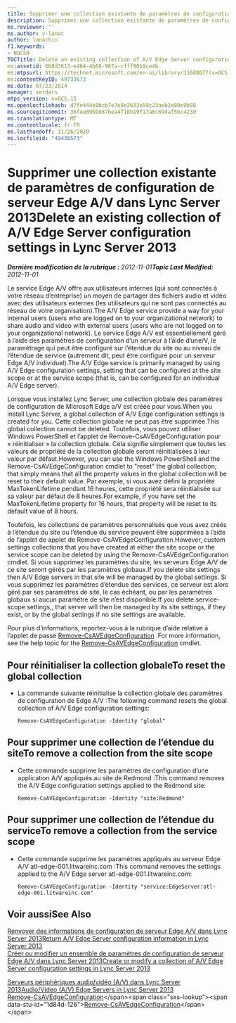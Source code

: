 ```yaml
---
title: Supprimer une collection existante de paramètres de configuration de serveur Edge A/V
description: Supprimez une collection existante de paramètres de configuration de serveur Edge A/V.
ms.reviewer: ''
ms.author: v-lanac
author: lanachin
f1.keywords:
- NOCSH
TOCTitle: Delete an existing collection of A/V Edge Server configuration settings
ms:assetid: 668d3613-e464-4b68-967a-cfff90b9ce4b
ms:mtpsurl: https://technet.microsoft.com/en-us/library/JJ688077(v=OCS.15)
ms:contentKeyID: 49733673
ms.date: 07/23/2014
manager: serdars
mtps_version: v=OCS.15
ms.openlocfilehash: d7fe444e8bcb7e7e8e2633e59c23aeb2e80e9b98
ms.sourcegitcommit: 36fee89bb887bea4f18b19f17a8c69daf5bc423d
ms.translationtype: MT
ms.contentlocale: fr-FR
ms.lasthandoff: 11/26/2020
ms.locfileid: "49430573"
---
```

# <a name="delete-an-existing-collection-of-av-edge-server-configuration-settings-in-lync-server-2013"></a><span data-ttu-id="1d84d-103">Supprimer une collection existante de paramètres de configuration de serveur Edge A/V dans Lync Server 2013</span><span class="sxs-lookup"><span data-stu-id="1d84d-103">Delete an existing collection of A/V Edge Server configuration settings in Lync Server 2013</span></span>

<div data-xmlns="http://www.w3.org/1999/xhtml">

<div class="topic" data-xmlns="http://www.w3.org/1999/xhtml" data-msxsl="urn:schemas-microsoft-com:xslt" data-cs="https://msdn.microsoft.com/">

<div data-asp="https://msdn2.microsoft.com/asp">



</div>

<div id="mainSection">

<div id="mainBody"><span data-ttu-id="1d84d-104">

<span> </span></span><span class="sxs-lookup"><span data-stu-id="1d84d-104">

<span> </span></span></span>

<span data-ttu-id="1d84d-105">_**Dernière modification de la rubrique :** 2012-11-01_</span><span class="sxs-lookup"><span data-stu-id="1d84d-105">_**Topic Last Modified:** 2012-11-01_</span></span>

<span data-ttu-id="1d84d-106">Le service Edge A/V offre aux utilisateurs internes (qui sont connectés à votre réseau d’entreprise) un moyen de partager des fichiers audio et vidéo avec des utilisateurs externes (les utilisateurs qui ne sont pas connectés au réseau de votre organisation).</span><span class="sxs-lookup"><span data-stu-id="1d84d-106">The A/V Edge service provide a way for your internal users (users who are logged on to your organizational network) to share audio and video with external users (users who are not logged on to your organizational network).</span></span> <span data-ttu-id="1d84d-107">Le service Edge A/V est essentiellement géré à l’aide des paramètres de configuration d’un serveur à l’aide d’une/V, le paramétrage qui peut être configuré sur l’étendue du site ou au niveau de l’étendue de service (autrement dit, peut être configuré pour un serveur Edge A/V individuel).</span><span class="sxs-lookup"><span data-stu-id="1d84d-107">The A/V Edge service is primarily managed by using A/V Edge configuration settings, setting that can be configured at the site scope or at the service scope (that is, can be configured for an individual A/V Edge server).</span></span>

<span data-ttu-id="1d84d-108">Lorsque vous installez Lync Server, une collection globale des paramètres de configuration de Microsoft Edge a/V est créée pour vous.</span><span class="sxs-lookup"><span data-stu-id="1d84d-108">When you install Lync Server, a global collection of A/V Edge configuration settings is created for you.</span></span> <span data-ttu-id="1d84d-109">Cette collection globale ne peut pas être supprimée.</span><span class="sxs-lookup"><span data-stu-id="1d84d-109">This global collection cannot be deleted.</span></span> <span data-ttu-id="1d84d-110">Toutefois, vous pouvez utiliser Windows PowerShell et l’applet de Remove-CsAVEdgeConfiguration pour « réinitialiser » la collection globale. Cela signifie simplement que toutes les valeurs de propriété de la collection globale seront réinitialisées à leur valeur par défaut.</span><span class="sxs-lookup"><span data-stu-id="1d84d-110">However, you can use the Windows PowerShell and the Remove-CsAVEdgeConfiguration cmdlet to "reset" the global collection; that simply means that all the property values in the global collection will be reset to their default value.</span></span> <span data-ttu-id="1d84d-111">Par exemple, si vous avez défini la propriété MaxTokenLifetime pendant 16 heures, cette propriété sera réinitialisée sur sa valeur par défaut de 8 heures.</span><span class="sxs-lookup"><span data-stu-id="1d84d-111">For example, if you have set the MaxTokenLifetime property for 16 hours, that property will be reset to its default value of 8 hours.</span></span>

<span data-ttu-id="1d84d-112">Toutefois, les collections de paramètres personnalisés que vous avez créés à l’étendue du site ou l’étendue du service peuvent être supprimées à l’aide de l’applet de applet de Remove-CsAVEdgeConfiguration.</span><span class="sxs-lookup"><span data-stu-id="1d84d-112">However, custom settings collections that you have created at either the site scope or the service scope can be deleted by using the Remove-CsAVEdgeConfiguration cmdlet.</span></span> <span data-ttu-id="1d84d-113">Si vous supprimez les paramètres du site, les serveurs Edge A/V de ce site seront gérés par les paramètres globaux.</span><span class="sxs-lookup"><span data-stu-id="1d84d-113">If you delete site settings then A/V Edge servers in that site will be managed by the global settings.</span></span> <span data-ttu-id="1d84d-114">Si vous supprimez les paramètres d’étendue des services, ce serveur est alors géré par ses paramètres de site, le cas échéant, ou par les paramètres globaux si aucun paramètre de site n’est disponible.</span><span class="sxs-lookup"><span data-stu-id="1d84d-114">If you delete service-scope settings,, that server will then be managed by its site settings, if they exist, or by the global settings if no site settings are available.</span></span>

<span data-ttu-id="1d84d-115">Pour plus d’informations, reportez-vous à la rubrique d’aide relative à l’applet de passe [Remove-CsAVEdgeConfiguration](https://technet.microsoft.com/library/Gg398786(v=OCS.15)) .</span><span class="sxs-lookup"><span data-stu-id="1d84d-115">For more information, see the help topic for the [Remove-CsAVEdgeConfiguration](https://technet.microsoft.com/library/Gg398786(v=OCS.15)) cmdlet.</span></span>

<div>

## <a name="to-reset-the-global-collection"></a><span data-ttu-id="1d84d-116">Pour réinitialiser la collection globale</span><span class="sxs-lookup"><span data-stu-id="1d84d-116">To reset the global collection</span></span>

  - <span data-ttu-id="1d84d-117">La commande suivante réinitialise la collection globale des paramètres de configuration de Edge A/V :</span><span class="sxs-lookup"><span data-stu-id="1d84d-117">The following command resets the global collection of A/V Edge configuration settings:</span></span>
    
        Remove-CsAVEdgeConfiguration -Identity "global"

</div>

<div>

## <a name="to-remove-a-collection-from-the-site-scope"></a><span data-ttu-id="1d84d-118">Pour supprimer une collection de l’étendue du site</span><span class="sxs-lookup"><span data-stu-id="1d84d-118">To remove a collection from the site scope</span></span>

  - <span data-ttu-id="1d84d-119">Cette commande supprime les paramètres de configuration d’une application A/V appliqués au site de Redmond :</span><span class="sxs-lookup"><span data-stu-id="1d84d-119">This command removes the A/V Edge configuration settings applied to the Redmond site:</span></span>
    
        Remove-CsAVEdgeConfiguration -Identity "site:Redmond"

</div>

<div>

## <a name="to-remove-a-collection-from-the-service-scope"></a><span data-ttu-id="1d84d-120">Pour supprimer une collection de l’étendue du service</span><span class="sxs-lookup"><span data-stu-id="1d84d-120">To remove a collection from the service scope</span></span>

  - <span data-ttu-id="1d84d-121">Cette commande supprime les paramètres appliqués au serveur Edge A/V atl-edge-001.litwareinc.com :</span><span class="sxs-lookup"><span data-stu-id="1d84d-121">This command removes the settings applied to the A/V Edge server atl-edge-001.litwareinc.com:</span></span>
    
        Remove-CsAVEdgeConfiguration -Identity "service:EdgeServer:atl-edge-001.litwareinc.com"

</div>

<div>

## <a name="see-also"></a><span data-ttu-id="1d84d-122">Voir aussi</span><span class="sxs-lookup"><span data-stu-id="1d84d-122">See Also</span></span>


[<span data-ttu-id="1d84d-123">Renvoyer des informations de configuration de serveur Edge A/V dans Lync Server 2013</span><span class="sxs-lookup"><span data-stu-id="1d84d-123">Return A/V Edge Server configuration information in Lync Server 2013</span></span>](lync-server-2013-return-a-v-edge-server-configuration-information.md)  
[<span data-ttu-id="1d84d-124">Créer ou modifier un ensemble de paramètres de configuration de serveur Edge A/V dans Lync Server 2013</span><span class="sxs-lookup"><span data-stu-id="1d84d-124">Create or modify a collection of A/V Edge Server configuration settings in Lync Server 2013</span></span>](lync-server-2013-create-or-modify-a-collection-of-a-v-edge-server-configuration-settings.md)  


[<span data-ttu-id="1d84d-125">Serveurs périphériques audio/vidéo (A/V) dans Lync Server 2013</span><span class="sxs-lookup"><span data-stu-id="1d84d-125">Audio/Video (A/V) Edge Servers in Lync Server 2013</span></span>](lync-server-2013-audio-video-a-v-edge-servers.md)  
<span data-ttu-id="1d84d-126">[Remove-CsAVEdgeConfiguration](https://technet.microsoft.com/library/Gg398786(v=OCS.15))</span><span class="sxs-lookup"><span data-stu-id="1d84d-126">[Remove-CsAVEdgeConfiguration](https://technet.microsoft.com/library/Gg398786(v=OCS.15))</span></span>  
  

<span data-ttu-id="1d84d-127"></div>

</div>

<span> </span>

</div>

</div>

</span><span class="sxs-lookup"><span data-stu-id="1d84d-127"></div>

</div>

<span> </span>

</div>

</div>

</span></span></div>

